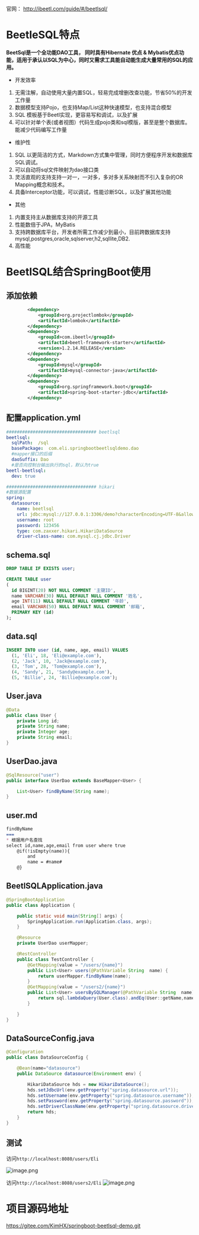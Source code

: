 官网：
http://ibeetl.com/guide/#/beetlsql/

# BeetleSQL特点
**BeetSql是一个全功能DAO工具， 同时具有Hibernate 优点 & Mybatis优点功能，适用于承认以SQL为中心，同时又需求工具能自动能生成大量常用的SQL的应用。**

- 开发效率
1. 无需注解，自动使用大量内置SQL，轻易完成增删改查功能，节省50%的开发工作量
1. 数据模型支持Pojo，也支持Map/List这种快速模型，也支持混合模型
1. SQL 模板基于Beetl实现，更容易写和调试，以及扩展
1. 可以针对单个表(或者视图）代码生成pojo类和sql模版，甚至是整个数据库。能减少代码编写工作量
- 维护性
1. SQL 以更简洁的方式，Markdown方式集中管理，同时方便程序开发和数据库SQL调试。
1. 可以自动将sql文件映射为dao接口类
1. 灵活直观的支持支持一对一，一对多，多对多关系映射而不引入复杂的OR Mapping概念和技术。
1. 具备Interceptor功能，可以调试，性能诊断SQL，以及扩展其他功能
- 其他
1. 内置支持主从数据库支持的开源工具
1. 性能数倍于JPA，MyBatis
1. 支持跨数据库平台，开发者所需工作减少到最小，目前跨数据库支持mysql,postgres,oracle,sqlserver,h2,sqllite,DB2.
1. 高性能





# BeetlSQL结合SpringBoot使用

## 添加依赖

```xml
        <dependency>
            <groupId>org.projectlombok</groupId>
            <artifactId>lombok</artifactId>
        </dependency>
        <dependency>
            <groupId>com.ibeetl</groupId>
            <artifactId>beetl-framework-starter</artifactId>
            <version>1.2.14.RELEASE</version>
        </dependency>
        <dependency>
            <groupId>mysql</groupId>
            <artifactId>mysql-connector-java</artifactId>
        </dependency>
        <dependency>
            <groupId>org.springframework.boot</groupId>
            <artifactId>spring-boot-starter-jdbc</artifactId>
        </dependency>
```

## 配置application.yml
```yml
################################## beetlsql
beetlsql:
  sqlPath:  /sql
  basePackage:  com.eli.springbootbeetlsqldemo.dao
  #mapper接口的后缀
  daoSuffix: Dao
  #是否向控制台输出执行的sql，默认为true
beetl-beetlsql:
  dev: true

################################## hikari
#数据源配置
spring:
  datasource:
    name: beetlsql
    url: jdbc:mysql://127.0.0.1:3306/demo?characterEncoding=UTF-8&allowMultiQueries=true&serverTimezone=UTC
    username: root
    password: 123456
    type: com.zaxxer.hikari.HikariDataSource
    driver-class-name: com.mysql.cj.jdbc.Driver


```

## schema.sql
```sql
DROP TABLE IF EXISTS user;

CREATE TABLE user
(
  id BIGINT(20) NOT NULL COMMENT '主键ID',
  name VARCHAR(30) NULL DEFAULT NULL COMMENT '姓名',
  age INT(11) NULL DEFAULT NULL COMMENT '年龄',
  email VARCHAR(50) NULL DEFAULT NULL COMMENT '邮箱',
  PRIMARY KEY (id)
);
```

## data.sql
```sql
INSERT INTO user (id, name, age, email) VALUES
  (1, 'Eli', 18, 'Eli@example.com'),
  (2, 'Jack', 10, 'Jack@example.com'),
  (3, 'Tom', 28, 'Tom@example.com'),
  (4, 'Sandy', 21, 'Sandy@example.com'),
  (5, 'Billie', 24, 'Billie@example.com');
```

## User.java
```java
@Data
public class User {
    private Long id;
    private String name;
    private Integer age;
    private String email;
}
```
## UserDao.java
```java
@SqlResource("user")
public interface UserDao extends BaseMapper<User> {

    List<User> findByName(String name);
}
```

## user.md
```markdown
findByName
===
* 根据用户名查找
select id,name,age,email from user where true
    @if(!isEmpty(name)){
    	and 
    	name = #name#
    @}
```

## BeetlSQLApplication.java
```java
@SpringBootApplication
public class Application {

    public static void main(String[] args) {
        SpringApplication.run(Application.class, args);
    }

    @Resource
    private UserDao userMapper;

    @RestController
    public class TestController {
        @GetMapping(value = "/users/{name}")
        public List<User> users(@PathVariable String  name) {
            return userMapper.findByName(name);
        }
        @GetMapping(value = "/users2/{name}")
        public List<User> usersBySQLManager(@PathVariable String  name) {
            return sql.lambdaQuery(User.class).andEq(User::getName,name).select("id","name","age","email");
        }

    }
}
```

## DataSourceConfig.java
```java
@Configuration
public class DataSourceConfig {

    @Bean(name="datasource")
    public DataSource datasource(Environment env) {

        HikariDataSource hds = new HikariDataSource();
        hds.setJdbcUrl(env.getProperty("spring.datasource.url"));
        hds.setUsername(env.getProperty("spring.datasource.username"));
        hds.setPassword(env.getProperty("spring.datasource.password"));
        hds.setDriverClassName(env.getProperty("spring.datasource.driver-class-name"));
        return hds;
    }
}
```

## 测试
访问`http://localhost:8080/users/Eli`

![image.png](http://www.nick-hou.cn/upload/2020/04/image-02c145e47e3e488faedb0536414b796f.png)

访问`http://localhost:8080/users2/Eli`
![image.png](http://www.nick-hou.cn/upload/2020/04/image-d7732dcd7c7c4d72b15ec18f9cc71357.png)

# 项目源码地址
https://gitee.com/KimHX/springboot-beetlsql-demo.git
